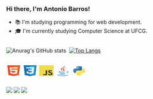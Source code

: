 ### Hi there, I'm Antonio Barros!

- 📚 I'm studying programming for web development.
- 🎓 I'm currently studying Computer Science at UFCG.

##

![Anurag's GitHub stats](https://github-readme-stats.vercel.app/api?username=Antonio-BNeto&show_icons=true&theme=github_dark&hide_border=true) &nbsp;[![Top Langs](https://github-readme-stats.vercel.app/api/top-langs/?username=Antonio-BNeto&layout=compact&langs_count=6&theme=github_dark&hide_border=true)](https://github.com/Antonio-BNeto/github-readme-stats)

<div style="display: inline_block"><br>
  <img align="center" alt="neto-HTML" height="30" width="40" src="https://raw.githubusercontent.com/devicons/devicon/master/icons/html5/html5-original.svg">
  <img align="center" alt="neto-CSS" height="30" width="40" src="https://raw.githubusercontent.com/devicons/devicon/master/icons/css3/css3-original.svg">
  <img align="center" alt="neto-JAVASCRIPT" height="30" width="40" src="https://github.com/devicons/devicon/blob/master/icons/javascript/javascript-original.svg">
  <img align="center" alt="neto-JAVA" height="30" width="40" src="https://github.com/devicons/devicon/blob/master/icons/java/java-original.svg">
  <img align="center" alt="neto-PYTHON" height="30" width="40" src="https://raw.githubusercontent.com/devicons/devicon/master/icons/python/python-original.svg">
</div>

##

<div>
  <a href="https://www.linkedin.com/in/antonio-b-alcantara" target="_blank"><img src="https://img.shields.io/badge/LinkedIn-0077B5?style=for-the-badge&logo=linkedin&logoColor=white" target="_blank"></a>
  <a href="https://www.instagram.com/antonio_b.neto/" target="_blank"><img src="https://img.shields.io/badge/Instagram-E4405F?style=for-the-badge&logo=instagram&logoColor=white" target="_blank"></a>
  <a href="mailto:antoniobarros3583@gmail.com" target="_blank"><img src="https://img.shields.io/badge/Gmail-D14836?style=for-the-badge&logo=gmail&logoColor=white" target="_blank"></a>
</div>
